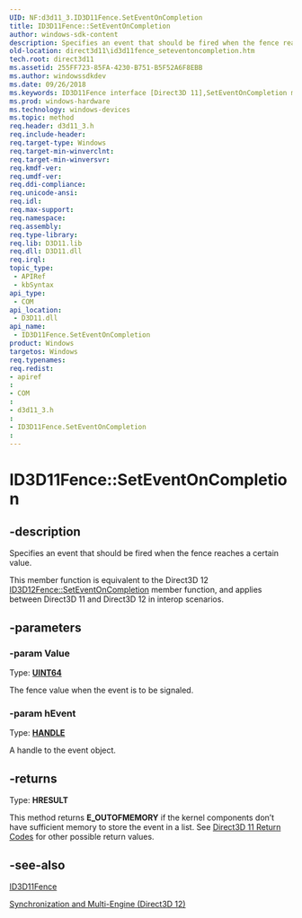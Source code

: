 ```yaml
---
UID: NF:d3d11_3.ID3D11Fence.SetEventOnCompletion
title: ID3D11Fence::SetEventOnCompletion
author: windows-sdk-content
description: Specifies an event that should be fired when the fence reaches a certain value.
old-location: direct3d11\id3d11fence_seteventoncompletion.htm
tech.root: direct3d11
ms.assetid: 255FF723-85FA-4230-B751-B5F52A6F8EBB
ms.author: windowssdkdev
ms.date: 09/26/2018
ms.keywords: ID3D11Fence interface [Direct3D 11],SetEventOnCompletion method, ID3D11Fence.SetEventOnCompletion, ID3D11Fence::SetEventOnCompletion, SetEventOnCompletion, SetEventOnCompletion method [Direct3D 11], SetEventOnCompletion method [Direct3D 11],ID3D11Fence interface, d3d11_3/ID3D11Fence::SetEventOnCompletion, direct3d11.id3d11fence_seteventoncompletion
ms.prod: windows-hardware
ms.technology: windows-devices
ms.topic: method
req.header: d3d11_3.h
req.include-header: 
req.target-type: Windows
req.target-min-winverclnt: 
req.target-min-winversvr: 
req.kmdf-ver: 
req.umdf-ver: 
req.ddi-compliance: 
req.unicode-ansi: 
req.idl: 
req.max-support: 
req.namespace: 
req.assembly: 
req.type-library: 
req.lib: D3D11.lib
req.dll: D3D11.dll
req.irql: 
topic_type:
 - APIRef
 - kbSyntax
api_type:
 - COM
api_location:
 - D3D11.dll
api_name:
 - ID3D11Fence.SetEventOnCompletion
product: Windows
targetos: Windows
req.typenames: 
req.redist: 
- apiref
: 
- COM
: 
- d3d11_3.h
: 
- ID3D11Fence.SetEventOnCompletion
: 
---
```


# ID3D11Fence::SetEventOnCompletion


## -description


Specifies an event that should be fired when the fence reaches a certain value.

This member function is equivalent to the Direct3D 12 <a href="https://msdn.microsoft.com/en-us/library/Dn899190(v=VS.85).aspx">ID3D12Fence::SetEventOnCompletion</a> member function, and applies between Direct3D 11 and Direct3D 12 in interop scenarios.


## -parameters




### -param Value

Type: <b><a href="https://msdn.microsoft.com/en-us/library/Aa383751(v=VS.85).aspx">UINT64</a></b>

The fence value when the event is to be signaled.


### -param hEvent

Type: <b><a href="https://msdn.microsoft.com/en-us/library/Aa383751(v=VS.85).aspx">HANDLE</a></b>

A handle to the event object.


## -returns



Type: <b>HRESULT</b>

This method returns <b>E_OUTOFMEMORY</b> if the kernel components don’t have sufficient memory to store the event in a list. See <a href="https://msdn.microsoft.com/en-us/library/Ff476174(v=VS.85).aspx">Direct3D 11 Return Codes</a> for other possible return values.




## -see-also




<a href="https://msdn.microsoft.com/en-us/library/Mt492484(v=VS.85).aspx">ID3D11Fence</a>



<a href="https://msdn.microsoft.com/en-us/library/Dn899217(v=VS.85).aspx">Synchronization and Multi-Engine (Direct3D 12)</a>
 

 

